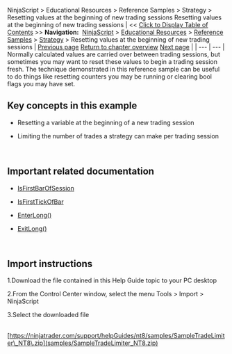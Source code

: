 ﻿
NinjaScript \> Educational Resources \> Reference Samples \> Strategy \> Resetting values at the beginning of new trading sessions
Resetting values at the beginning of new trading sessions
| \<\< [Click to Display Table of Contents](resetting_values_at_the_beginn.md) \>\> **Navigation:**     [NinjaScript](ninjascript-1.md) \> [Educational Resources](educational_resources-1.md) \> [Reference Samples](reference_samples-1.md) \> [Strategy](strategy2-1.md) \> Resetting values at the beginning of new trading sessions | [Previous page](removing_draw_objects_from_the-1.md) [Return to chapter overview](strategy2-1.md) [Next page](rounding_values_to_the_nearest-1.md) |
| --- | --- |
Normally calculated values are carried over between trading sessions, but sometimes you may want to reset these values to begin a trading session fresh. The technique demonstrated in this reference sample can be useful to do things like resetting counters you may be running or clearing bool flags you may have set.
 
## Key concepts in this example
- Resetting a variable at the beginning of a new trading session

- Limiting the number of trades a strategy can make per trading session

 
## Important related documentation
- [IsFirstBarOfSession](isfirstbarofsession-1.md)

- [IsFirstTickOfBar](isfirsttickofbar-1.md)

- [EnterLong()](enterlong-1.md)

- [ExitLong()](exitlong-1.md)

 
## Import instructions
1\.Download the file contained in this Help Guide topic to your PC desktop

2\.From the Control Center window, select the menu Tools \> Import \> NinjaScript

3\.Select the downloaded file

 
[https://ninjatrader.com/support/helpGuides/nt8/samples/SampleTradeLimiter\_NT8\.zip](samples/SampleTradeLimiter_NT8.zip)
